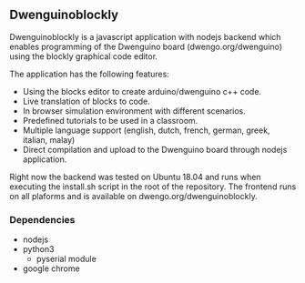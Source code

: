 ## Dwenguinoblockly

Dwenguinoblockly is a javascript application with nodejs backend which enables programming of the Dwenguino board (dwengo.org/dwenguino) using the blockly graphical code editor.

The application has the following features:

* Using the blocks editor to create arduino/dwenguino c++ code.
* Live translation of blocks to code.
* In browser simulation environment with different scenarios.
* Predefined tutorials to be used in a classroom.
* Multiple language support (english, dutch, french, german, greek, italian, malay)
* Direct compilation and upload to the Dwenguino board through nodejs application.


Right now the backend was tested on Ubuntu 18.04 and runs when executing the install.sh script in the root of the repository.
The frontend runs on all plaforms and is available on dwengo.org/dwenguinoblockly.


### Dependencies

* nodejs
* python3
    * pyserial module
* google chrome

###

